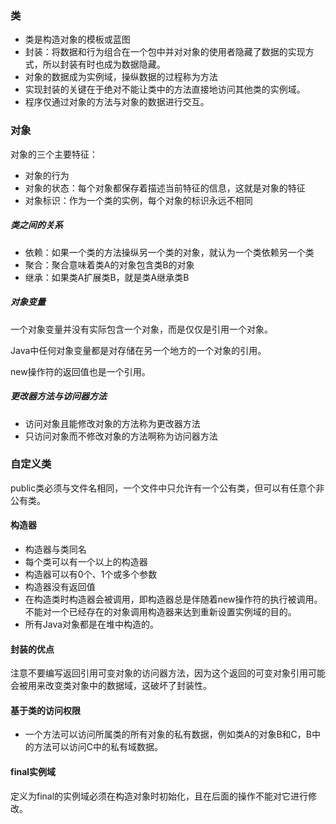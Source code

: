 ### 类

- 类是构造对象的模板或蓝图
- 封装：将数据和行为组合在一个包中并对对象的使用者隐藏了数据的实现方式，所以封装有时也成为数据隐藏。
- 对象的数据成为实例域，操纵数据的过程称为方法
- 实现封装的关键在于绝对不能让类中的方法直接地访问其他类的实例域。
- 程序仅通过对象的方法与对象的数据进行交互。

### 对象

对象的三个主要特征：

- 对象的行为
- 对象的状态：每个对象都保存着描述当前特征的信息，这就是对象的特征
- 对象标识：作为一个类的实例，每个对象的标识永远不相同



##### 类之间的关系

- 依赖：如果一个类的方法操纵另一个类的对象，就认为一个类依赖另一个类
- 聚合：聚合意味着类A的对象包含类B的对象
- 继承：如果类A扩展类B，就是类A继承类B

##### 对象变量

一个对象变量并没有实际包含一个对象，而是仅仅是引用一个对象。

Java中任何对象变量都是对存储在另一个地方的一个对象的引用。

new操作符的返回值也是一个引用。

##### 更改器方法与访问器方法

- 访问对象且能修改对象的方法称为更改器方法
- 只访问对象而不修改对象的方法啊称为访问器方法

### 自定义类

public类必须与文件名相同，一个文件中只允许有一个公有类，但可以有任意个非公有类。

#### 构造器

- 构造器与类同名
- 每个类可以有一个以上的构造器
- 构造器可以有0个、1个或多个参数
- 构造器没有返回值
- 在构造类时构造器会被调用，即构造器总是伴随着new操作符的执行被调用。不能对一个已经存在的对象调用构造器来达到重新设置实例域的目的。
- 所有Java对象都是在堆中构造的。

#### 封装的优点

注意不要编写返回引用可变对象的访问器方法，因为这个返回的可变对象引用可能会被用来改变类对象中的数据域，这破坏了封装性。

#### 基于类的访问权限

- 一个方法可以访问所属类的所有对象的私有数据，例如类A的对象B和C，B中的方法可以访问C中的私有域数据。

#### final实例域

定义为final的实例域必须在构造对象时初始化，且在后面的操作不能对它进行修改。



